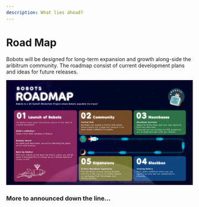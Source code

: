 ```yaml
---
description: What lies ahead?
---
```


# Road Map

Bobots will be designed for long-term expansion and growth along-side the aribitrum community. The roadmap consist of current development plans and ideas for future releases.

![We will keep this updated!](<.gitbook/assets/image (16).png>)

### More to announced down the line...
